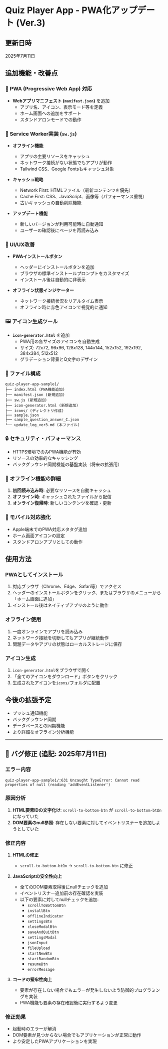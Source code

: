 # Quiz Player App - PWA化アップデート (Ver.3)

## 更新日時
2025年7月11日

## 追加機能・改善点

### 🔧 PWA (Progressive Web App) 対応
- **Webアプリマニフェスト (`manifest.json`)** を追加
  - アプリ名、アイコン、表示モード等を定義
  - ホーム画面への追加をサポート
  - スタンドアロンモードでの動作

### 📱 Service Worker実装 (`sw.js`)
- **オフライン機能**
  - アプリの主要リソースをキャッシュ
  - ネットワーク接続がない状態でもアプリが動作
  - Tailwind CSS、Google Fontsもキャッシュ対象

- **キャッシュ戦略**
  - Network First: HTMLファイル（最新コンテンツを優先）
  - Cache First: CSS、JavaScript、画像等（パフォーマンス重視）
  - 古いキャッシュの自動削除機能

- **アップデート機能**
  - 新しいバージョンが利用可能時に自動通知
  - ユーザーの確認後にページを再読み込み

### 🎨 UI/UX改善
- **PWAインストールボタン**
  - ヘッダーにインストールボタンを追加
  - ブラウザの標準インストールプロンプトをカスタマイズ
  - インストール後は自動的に非表示

- **オフライン状態インジケーター**
  - ネットワーク接続状況をリアルタイム表示
  - オフライン時に赤色アイコンで視覚的に通知

### 🖼️ アイコン生成ツール
- **`icon-generator.html`** を追加
  - PWA用の各サイズのアイコンを自動生成
  - サイズ: 72x72, 96x96, 128x128, 144x144, 152x152, 192x192, 384x384, 512x512
  - グラデーション背景とQ文字のデザイン

### 📂 ファイル構成
```
quiz-player-app-sample1/
├── index.html (PWA機能追加)
├── manifest.json (新規追加)
├── sw.js (新規追加)
├── icon-generator.html (新規追加)
├── icons/ (ディレクトリ作成)
├── sample.json
├── sample_question_answer_C.json
└── update_log_ver3.md (本ファイル)
```

### 🔒 セキュリティ・パフォーマンス
- HTTPS環境でのみPWA機能が有効
- リソースの効率的なキャッシング
- バックグラウンド同期機能の基盤実装（将来の拡張用）

### 💾 オフライン機能の詳細
1. **初回読み込み時**: 必要なリソースを自動キャッシュ
2. **オフライン時**: キャッシュされたファイルから配信
3. **オンライン復帰時**: 新しいコンテンツを確認・更新

### 📱 モバイル対応強化
- Apple端末でのPWA対応メタタグ追加
- ホーム画面アイコンの設定
- スタンドアロンアプリとしての動作

## 使用方法

### PWAとしてインストール
1. 対応ブラウザ（Chrome、Edge、Safari等）でアクセス
2. ヘッダーのインストールボタンをクリック、またはブラウザのメニューから「ホーム画面に追加」
3. インストール後はネイティブアプリのように動作

### オフライン使用
1. 一度オンラインでアプリを読み込み
2. ネットワーク接続を切断してもアプリが継続動作
3. 問題データやアプリの状態はローカルストレージに保存

### アイコン生成
1. `icon-generator.html`をブラウザで開く
2. 「全てのアイコンをダウンロード」ボタンをクリック
3. 生成されたアイコンを`icons/`フォルダに配置

## 今後の拡張予定
- プッシュ通知機能
- バックグラウンド同期
- データベースとの同期機能
- より詳細なオフライン分析機能

---

## 🐛 バグ修正 (追記: 2025年7月11日)

### エラー内容
```
quiz-player-app-sample1/:631 Uncaught TypeError: Cannot read properties of null (reading 'addEventListener')
```

### 原因分析
1. **HTML要素IDの文字化け**: `scroll-to-bottom-btn` が `scroll-to-bottom-btΩn` になっていた
2. **DOM要素のnull参照**: 存在しない要素に対してイベントリスナーを追加しようとしていた

### 修正内容
1. **HTMLの修正**
   - `scroll-to-bottom-btΩn` → `scroll-to-bottom-btn` に修正

2. **JavaScriptの安全性向上**
   - 全てのDOM要素取得後にnullチェックを追加
   - イベントリスナー追加前の存在確認を実装
   - 以下の要素に対してnullチェックを追加:
     - `scrollToBottomBtn`
     - `installBtn`
     - `offlineIndicator`
     - `settingsBtn`
     - `closeModalBtn`
     - `saveAndQuitBtn`
     - `settingsModal`
     - `jsonInput`
     - `fileUpload`
     - `startNewBtn`
     - `startRandomBtn`
     - `resumeBtn`
     - `errorMessage`

3. **コードの堅牢性向上**
   - 要素が存在しない場合でもエラーが発生しないよう防御的プログラミングを実装
   - PWA機能も要素の存在確認後に実行するよう変更

### 修正効果
- 起動時のエラーが解消
- DOM要素が見つからない場合でもアプリケーションが正常に動作
- より安定したPWAアプリケーションを実現